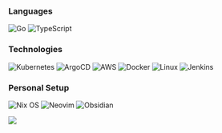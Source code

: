 ### Languages

![Go](https://img.shields.io/badge/-Go-000?&logo=Go)
![TypeScript](https://img.shields.io/badge/-TypeScript-000?&logo=TypeScript)

### Technologies

![Kubernetes](https://img.shields.io/badge/-Kubernetes-000?&logo=Kubernetes)
![ArgoCD](https://img.shields.io/badge/-Argo%20CD-000?&logo=Argo)
![AWS](https://img.shields.io/badge/-AWS-000?&logo=Amazon%20Web%20Services&logoColor=F90)
![Docker](https://img.shields.io/badge/-Docker-000?&logo=Docker)
![Linux](https://img.shields.io/badge/-Linux-000?&logo=Linux)
![Jenkins](https://img.shields.io/badge/-Jenkins-000?&logo=Jenkins)

### Personal Setup

![Nix OS](https://img.shields.io/badge/-NixOS-000?&logo=NixOS)
![Neovim](https://img.shields.io/badge/-Neovim-000?&logo=Neovim)
![Obsidian](https://img.shields.io/badge/-Obsidian-000?&logo=Obsidian)

<picture>
  <source
    srcset="https://github-readme-stats-4ot09eltj-alexy-manthas-projects.vercel.app/api?username=alexymantha&show_icons=true&theme=radical&hide_rank=true&include_all_commits=true&hide=stars&show=prs_merged"
    media="(prefers-color-scheme: dark)"
  />
  <source
    srcset="https://github-readme-stats-4ot09eltj-alexy-manthas-projects.vercel.app/api?username=alexymantha&show_icons=true&theme=shadow_red&hide_rank=true&include_all_commits=true&hide=stars&show=prs_merged"
    media="(prefers-color-scheme: light), (prefers-color-scheme: no-preference)"
  />
  <img src="https://github-readme-stats-4ot09eltj-alexy-manthas-projects.vercel.app/api?username=alexymantha&show_icons=true&theme=shadow_red&hide_rank=true&include_all_commits=true&hide=stars&show=prs_merged" />
</picture>
